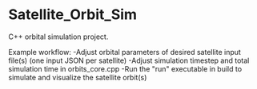 # Satellite_Orbit_Sim
C++ orbital simulation project.

Example workflow:
-Adjust orbital parameters of desired satellite input file(s) (one input JSON per satellite)
-Adjust simulation timestep and total simulation time in orbits_core.cpp
-Run the "run" executable in build to simulate and visualize the satellite orbit(s)
